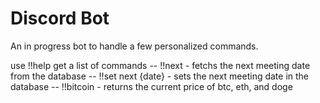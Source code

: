 # Discord Bot

An in progress bot to handle a few personalized commands.

use !!help get a list of commands
-- !!next - fetchs the next meeting date from the database
-- !!set next {date} - sets the next meeting date in the database
-- !!bitcoin - returns the current price of btc, eth, and doge
